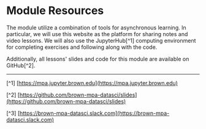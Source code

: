 # Module Resources

The module utilize a combination of tools for asynchronous learning. In particular, we will use this website as the platform for sharing notes and video lessons. We will also use the JupyterHub[^1] computing environment for completing exercises and following along with the code. 

Additionally, all lessons' slides and code for this module are available on GitHub[^2].

---
[^1] [https://mpa.jupyter.brown.edu](https://mpa.jupyter.brown.edu)

[^2] [https://github.com/brown-mpa-datasci/slides](https://github.com/brown-mpa-datasci/slides)

[^3] [https://brown-mpa-datasci.slack.com](https://brown-mpa-datasci.slack.com)
